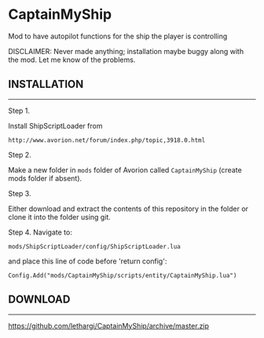 # CaptainMyShip

Mod to have autopilot functions for the ship the player is controlling

DISCLAIMER: Never made anything; installation maybe buggy along with the mod.
Let me know of the problems.

## INSTALLATION
___

Step 1.

Install ShipScriptLoader from

    http://www.avorion.net/forum/index.php/topic,3918.0.html

Step 2.

Make a new folder in `mods` folder of Avorion called `CaptainMyShip` (create
mods folder if absent).

Step 3.

Either download and extract the contents of this repository in the folder or
clone it into the folder using git.


Step 4.
Navigate to:

    mods/ShipScriptLoader/config/ShipScriptLoader.lua

and place this line of code before 'return config':

    Config.Add("mods/CaptainMyShip/scripts/entity/CaptainMyShip.lua")

## DOWNLOAD
___
https://github.com/lethargi/CaptainMyShip/archive/master.zip
